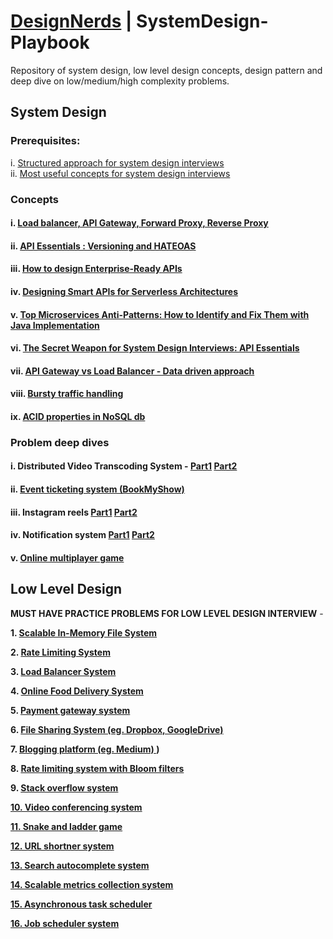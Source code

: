 # [DesignNerds](https://designnerds.medium.com/) | SystemDesign-Playbook


Repository of system design, low level design concepts, design pattern and deep dive on low/medium/high complexity problems. 


## System Design 
### Prerequisites: 
i. [Structured approach for system design interviews](https://medium.com/dev-nectar/structured-approach-for-system-design-interviews-ef616b2af1c7) <br>
ii. [Most useful concepts for system design interviews](https://designnerds.medium.com/most-useful-concepts-for-system-design-interviews-part-1-da3b35e2c1b6)
 ### Concepts
   #### i. [Load balancer, API Gateway, Forward Proxy, Reverse Proxy](https://medium.com/dev-nectar/load-balancers-api-gateways-forward-proxies-and-reverse-proxies-cdd03e629553)
#### ii. [API Essentials : Versioning and HATEOAS](https://medium.com/dev-nectar/api-essentials-versioning-and-hateoas-ddd0b69685f7)
#### iii. [How to design Enterprise-Ready APIs](https://medium.com/dev-nectar/how-to-design-enterprise-ready-apis-5a19c141b09e)
#### iv. [Designing Smart APIs for Serverless Architectures](https://medium.com/dev-nectar/designing-smart-apis-for-serverless-architectures-17f9a45608b8)
#### v. [Top Microservices Anti-Patterns: How to Identify and Fix Them with Java Implementation](https://medium.com/dev-nectar/top-microservices-anti-patterns-how-to-identify-and-fix-them-with-java-implementation-440918569d36)
#### vi. [The Secret Weapon for System Design Interviews: API Essentials](https://medium.com/dev-nectar/the-secret-weapon-for-system-design-interviews-api-essentials-8665c6585d9a)
#### vii. [API Gateway vs Load Balancer - Data driven approach](https://medium.com/dev-nectar/system-design-concepts-api-gateway-vs-load-balancer-71d7f2fd048e)
#### viii. [Bursty traffic handling](https://designnerds.medium.com/system-design-concepts-bursty-traffic-handling-7738127f5a0d)
#### ix. [ACID properties in NoSQL db](https://blog.devgenius.io/acid-properties-in-nosql-db-f6ed1c837887)
 
 ### Problem deep dives
 #### i. Distributed Video Transcoding System - [Part1](https://medium.com/dev-nectar/system-design-online-multiplayer-game-part-1-d6454888794a) [Part2](https://designnerds.medium.com/distributed-video-transcoding-system-design-part2-video-upload-service-007294f4f5cd)
 #### ii. [Event ticketing system (BookMyShow) ](https://blog.devgenius.io/system-design-event-ticketing-system-part-1-7e81cd8f0452)
 #### iii. Instagram reels [Part1](https://medium.com/dev-genius/system-design-instagram-reels-9707d7eba8ab) [Part2](https://blog.devgenius.io/system-design-instagram-reels-part-2-a6f49e9f56cb)
 #### iv. Notification system [Part1](https://blog.devgenius.io/system-design-notification-system-part-1-cf4efadf9fd2) [Part2](https://blog.devgenius.io/system-design-notification-system-part-2-f5e703c746b2)
 #### v. [Online multiplayer game](https://designnerds.medium.com/system-design-online-multiplayer-game-part-1-d6454888794a)
## Low Level Design

**MUST HAVE PRACTICE PROBLEMS FOR LOW LEVEL DESIGN INTERVIEW** - 

**1. [Scalable In-Memory File System](https://blog.devgenius.io/low-level-design-designing-a-scalable-in-memory-file-system-using-solid-principles-df792aa21f6d)** 

**2. [Rate Limiting System](https://levelup.gitconnected.com/low-level-design-rate-limiting-system-a815eac97fea?source=user_profile_page---------0-------------9e7bd989dd82---------------)** 

**3. [Load Balancer System](https://blog.devgenius.io/low-level-design-load-balancer-design-with-health-checks-metrics-and-fallbacks-e7ef23a8620a)** 

**4. [Online Food Delivery System ](https://levelup.gitconnected.com/low-level-design-online-food-delivery-system-a-solid-and-scalable-architecture-ae2ab287d9a8)** 

**5. [Payment gateway system ](https://blog.devgenius.io/low-level-design-payment-gateway-system-aead85996fd9)** 

**6. [File Sharing System (eg. Dropbox, GoogleDrive)](https://medium.com/@designnerds/low-level-design-file-sharing-system-4ec4b6793ee0)**

**7. [Blogging platform (eg. Medium) ](https://designnerds.medium.com/low-level-design-blogging-platform-for-egmedium-8d96d6855550?source=list---------0-------820638d2aab2---------------------))**

**8. [Rate limiting system with Bloom filters]((https://designnerds.medium.com/system-design-rate-limiting-system-with-bloom-filters-f540f19152ef?source=list---------1-------820638d2aab2---------------------))**

**9. [Stack overflow system]((https://designnerds.medium.com/low-level-design-stack-overflow-system-00f209ab1fed?source=list---------2-------820638d2aab2---------------------))**

**[10. Video conferencing system
]((https://designnerds.medium.com/low-level-design-video-conferencing-system-f69a97f7afc7?source=list---------3-------820638d2aab2---------------------))**

**[11. Snake and ladder game]((https://designnerds.medium.com/low-level-design-snake-and-ladder-game-758eec0fff12?source=list---------4-------820638d2aab2---------------------))**

**[12. URL shortner system]((https://designnerds.medium.com/low-level-design-url-shortener-system-102ac71ff720?source=list---------5-------820638d2aab2---------------------))**

**[13. Search autocomplete system ]((https://designnerds.medium.com/low-level-design-search-autocomplete-system-fa7a099a482d?source=list---------7-------820638d2aab2---------------------))**

**[14. Scalable metrics collection system ](https://designnerds.medium.com/low-level-design-scalable-metrics-collection-system-with-threshold-based-alerts-8a0ae173028b?source=list---------11-------820638d2aab2---------------------)**

**[15. Asynchronous task scheduler]((https://designnerds.medium.com/asynchronous-task-scheduler-2549df5dca8e?source=list---------13-------820638d2aab2---------------------))**

**[16. Job scheduler system]((https://designnerds.medium.com/job-scheduler-design-03c3240fc5e3?source=list---------15-------820638d2aab2---------------------))**
